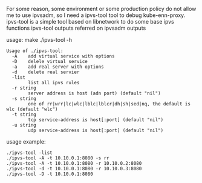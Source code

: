 For some reason, some environment or some production policy do not allow me to use ipvsadm, so I need a ipvs-tool tool to debug kube-enn-proxy.
ipvs-tool is a simple tool based on libnetwork to do some base ipvs functions
ipvs-tool outputs referred on ipvsadm outputs

usage:
make
./ipvs-tool -h
```
Usage of ./ipvs-tool:
  -A	add virtual service with options
  -D	delele virtual service
  -a	add real server with options
  -d	delete real servier
  -list
    	list all ipvs rules
  -r string
    	server address is host (adn port) (default "nil")
  -s string
    	one of rr|wrr|lc|wlc|lblc|lblcr|dh|sh|sed|nq, the default is wlc (default "wlc")
  -t string
    	tcp service-address is host[:port] (default "nil")
  -u string
    	udp service-address is host[:port] (default "nil")
```
usage example:
```
./ipvs-tool -list
./ipvs-tool -A -t 10.10.0.1:8080 -s rr
./ipvs-tool -A -t 10.10.0.1:8080 -r 10.10.0.2:8080
./ipvs-tool -d -t 10.10.0.1:8080 -r 10.10.0.3:8080
./ipvs-tool -D -t 10.10.0.1:8080
```


